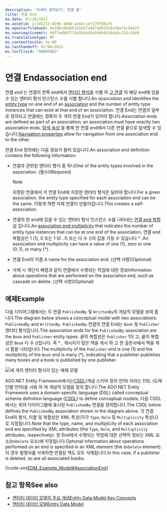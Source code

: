 ```yaml
---
description: '자세히 알아보기: 연결 끝'
title: 연결 End
ms.date: 03/30/2017
ms.assetid: 2c345213-0296-4d90-ac6d-cef179798a75
ms.openlocfilehash: 4a166c0bdb61d1b5fad07a052518a78a74c54e23
ms.sourcegitcommit: ddf7edb67715a5b9a45e3dd44536dabc153c1de0
ms.translationtype: MT
ms.contentlocale: ko-KR
ms.lasthandoff: 02/06/2021
ms.locfileid: "99697662"
---
```

# <a name="association-end"></a><span data-ttu-id="4f473-103">연결 End</span><span class="sxs-lookup"><span data-stu-id="4f473-103">association end</span></span>

<span data-ttu-id="4f473-104">연결 *end* 는 연결의 한쪽 end에서 [엔터티 형식을](entity-type.md) 식별 하 [고 연결](association-type.md) 의 해당 end에 있을 수 있는 엔터티 형식 인스턴스 수를 식별 합니다.</span><span class="sxs-lookup"><span data-stu-id="4f473-104">An *association end* identifies the [entity type](entity-type.md) on one end of an [association](association-type.md) and the number of entity type instances that can exist at that end of an association.</span></span> <span data-ttu-id="4f473-105">연결 End는 연결의 일부로 정의되고 연결에는 정확히 두 개의 연결 End가 있어야 합니다.</span><span class="sxs-lookup"><span data-stu-id="4f473-105">Association ends are defined as part of an association; an association must have exactly two association ends.</span></span> <span data-ttu-id="4f473-106">[탐색 속성](navigation-property.md) 을 통해 한 연결 end에서 다른 연결 끝으로 탐색할 수 있습니다.</span><span class="sxs-lookup"><span data-stu-id="4f473-106">[Navigation properties](navigation-property.md) allow for navigation from one association end to the other.</span></span>  
  
 <span data-ttu-id="4f473-107">연결 End 정의에는 다음 정보가 들어 있습니다.</span><span class="sxs-lookup"><span data-stu-id="4f473-107">An association end definition contains the following information:</span></span>  
  
- <span data-ttu-id="4f473-108">연결과 관련된 엔터티 형식 중 하나</span><span class="sxs-lookup"><span data-stu-id="4f473-108">One of the entity types involved in the association.</span></span> <span data-ttu-id="4f473-109">(필수)</span><span class="sxs-lookup"><span data-stu-id="4f473-109">(Required)</span></span>  
  
    > [!NOTE]
    > <span data-ttu-id="4f473-110">지정된 연결에서 각 연결 End에 지정한 엔터티 형식은 달라야 합니다.</span><span class="sxs-lookup"><span data-stu-id="4f473-110">For a given association, the entity type specified for each association end can be the same.</span></span> <span data-ttu-id="4f473-111">이렇게 하면 자체 연결이 만들어집니다.</span><span class="sxs-lookup"><span data-stu-id="4f473-111">This creates a self-association.</span></span>  
  
- <span data-ttu-id="4f473-112">연결의 한 end에 있을 수 있는 엔터티 형식 인스턴스 수를 나타내는 [연결 end 복합성](association-end-multiplicity.md) 입니다.</span><span class="sxs-lookup"><span data-stu-id="4f473-112">An [association end multiplicity](association-end-multiplicity.md) that indicates the number of entity type instances that can be at one end of the association.</span></span> <span data-ttu-id="4f473-113">연결 end 복합성은 1 (1), 0 또는 1 (0 ..1) 또는 다 수 ()의 값을 가질 수 있습니다 \* .</span><span class="sxs-lookup"><span data-stu-id="4f473-113">An association end multiplicity can have a value of one (1), zero or one (0..1), or many (\*).</span></span>  
  
- <span data-ttu-id="4f473-114">연결 End의 이름.</span><span class="sxs-lookup"><span data-stu-id="4f473-114">A name for the association end.</span></span> <span data-ttu-id="4f473-115">(선택 사항)</span><span class="sxs-lookup"><span data-stu-id="4f473-115">(Optional)</span></span>  
  
- <span data-ttu-id="4f473-116">삭제 시 계단식 배열과 같이 연결에서 수행되는 작업에 대한 정보</span><span class="sxs-lookup"><span data-stu-id="4f473-116">Information about operations that are performed on the association end, such as cascade on delete.</span></span> <span data-ttu-id="4f473-117">(선택 사항)</span><span class="sxs-lookup"><span data-stu-id="4f473-117">(Optional)</span></span>  
  
## <a name="example"></a><span data-ttu-id="4f473-118">예제</span><span class="sxs-lookup"><span data-stu-id="4f473-118">Example</span></span>  

 <span data-ttu-id="4f473-119">다음 다이어그램에서는 두 연결 `PublishedBy` 및 `WrittenBy`의 개념적 모델을 보여 줍니다.</span><span class="sxs-lookup"><span data-stu-id="4f473-119">The diagram below shows a conceptual model with two associations: `PublishedBy` and `WrittenBy`.</span></span> <span data-ttu-id="4f473-120">`PublishedBy` 연결의 연결 End는 `Book` 및 `Publisher` 엔터티 형식입니다.</span><span class="sxs-lookup"><span data-stu-id="4f473-120">The association ends for the `PublishedBy` association are the `Book` and `Publisher` entity types.</span></span> <span data-ttu-id="4f473-121">끝의 복합성은 `Publisher` 1이 고, 끝의 복합성은 `Book` 다 수 ()입니다. 즉 \* , 게시자가 많은 책을 게시 하 고 한 출판사에서 책을 게시 함을 나타냅니다.</span><span class="sxs-lookup"><span data-stu-id="4f473-121">The multiplicity of the `Publisher` end is one (1) and the multiplicity of the `Book` end is many (\*), indicating that a publisher publishes many books and a book is published by one publisher.</span></span>  
  
 ![세 개의 엔터티 형식이 있는 예제 모델](./media/association-end/example-model-three-entity-types.gif)  
  
 <span data-ttu-id="4f473-123">ADO.NET Entity Framework에서는[CSDL](/ef/ef6/modeling/designer/advanced/edmx/csdl-spec)(개념 스키마 정의 언어) 이라는 DSL (도메인별 언어)을 사용 하 여 개념적 모델을 정의 합니다.</span><span class="sxs-lookup"><span data-stu-id="4f473-123">The ADO.NET Entity Framework uses a domain-specific language (DSL) called conceptual schema definition language ([CSDL](/ef/ef6/modeling/designer/advanced/edmx/csdl-spec)) to define conceptual models.</span></span> <span data-ttu-id="4f473-124">다음 CSDL에서는 위의 다이어그램에 표시된 `PublishedBy` 연결을 정의합니다.</span><span class="sxs-lookup"><span data-stu-id="4f473-124">The CSDL below defines the `PublishedBy` association shown in the diagram above.</span></span> <span data-ttu-id="4f473-125">각 연결 End의 형식, 이름 및 복합성은 XML 특성(각각 `Type`, `Role` 및 `Multiplicity` 특성)으로 지정됩니다.</span><span class="sxs-lookup"><span data-stu-id="4f473-125">Note that the type, name, and multiplicity of each association end are specified by XML attributes (the `Type`, `Role`, and `Multiplicity` attributes, respectively).</span></span> <span data-ttu-id="4f473-126">한 End에서 수행되는 작업에 대한 선택적 정보는 XML 요소(`OnDelete` 요소)에 지정됩니다.</span><span class="sxs-lookup"><span data-stu-id="4f473-126">Optional information about operations performed on an end is specified in an XML element (the `OnDelete` element).</span></span> <span data-ttu-id="4f473-127">이 경우 발행자를 삭제하면 연결된 책도 모두 삭제됩니다.</span><span class="sxs-lookup"><span data-stu-id="4f473-127">In this case, if a publisher is deleted, so are all associated books.</span></span>  
  
 [!code-xml[EDM_Example_Model#AssociationEnd](../../../../samples/snippets/xml/VS_Snippets_Data/edm_example_model/xml/books3.edmx#associationend)]  
  
## <a name="see-also"></a><span data-ttu-id="4f473-128">참고 항목</span><span class="sxs-lookup"><span data-stu-id="4f473-128">See also</span></span>

- [<span data-ttu-id="4f473-129">엔터티 데이터 모델의 주요 개념</span><span class="sxs-lookup"><span data-stu-id="4f473-129">Entity Data Model Key Concepts</span></span>](entity-data-model-key-concepts.md)
- [<span data-ttu-id="4f473-130">엔터티 데이터 모델</span><span class="sxs-lookup"><span data-stu-id="4f473-130">Entity Data Model</span></span>](entity-data-model.md)
